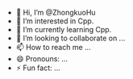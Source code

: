 - 👋 Hi, I’m @ZhongkuoHu
- 👀 I’m interested in Cpp.
- 🌱 I’m currently learning Cpp.
- 💞️ I’m looking to collaborate on ...
- 📫 How to reach me ...
- 😄 Pronouns: ...
- ⚡ Fun fact: ...

<!---
ZhongkuoHu/ZhongkuoHu is a ✨ special ✨ repository because its `README.md` (this file) appears on your GitHub profile.
You can click the Preview link to take a look at your changes.
--->
